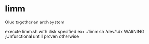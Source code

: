 # limm

Glue together an arch system

execute limm.sh with disk specified ex= ./limm.sh /dev/sdx
WARNING ;Unfunctional untill proven otherwise
